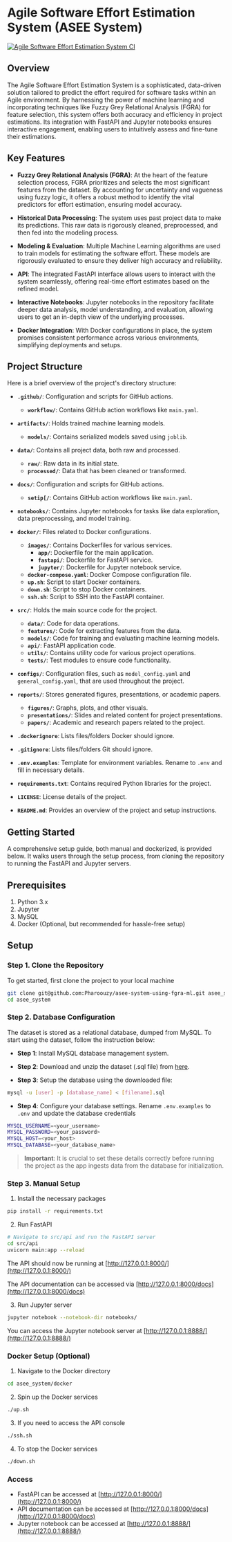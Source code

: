 # Agile Software Effort Estimation System (ASEE System)

[![Agile Software Effort Estimation System CI](https://github.com/Pharoouzy/msc-dissertation/actions/workflows/main.yaml/badge.svg?branch=master)](https://github.com/Pharoouzy/msc-dissertation/actions/workflows/main.yaml)

## Overview
The Agile Software Effort Estimation System is a sophisticated, data-driven solution tailored to predict the effort required for software tasks within an Agile environment. By harnessing the power of machine learning and incorporating techniques like Fuzzy Grey Relational Analysis (FGRA) for feature selection, this system offers both accuracy and efficiency in project estimations. Its integration with FastAPI and Jupyter notebooks ensures interactive engagement, enabling users to intuitively assess and fine-tune their estimations.

## Key Features

- **Fuzzy Grey Relational Analysis (FGRA)**: At the heart of the feature selection process, FGRA prioritizes and selects the most significant features from the dataset. By accounting for uncertainty and vagueness using fuzzy logic, it offers a robust method to identify the vital predictors for effort estimation, ensuring model accuracy.

- **Historical Data Processing**: The system uses past project data to make its predictions. This raw data is rigorously cleaned, preprocessed, and then fed into the modeling process.

- **Modeling & Evaluation**: Multiple Machine Learning algorithms are used to train models for estimating the software effort. These models are rigorously evaluated to ensure they deliver high accuracy and reliability.

- **API**: The integrated FastAPI interface allows users to interact with the system seamlessly, offering real-time effort estimates based on the refined model.

- **Interactive Notebooks**: Jupyter notebooks in the repository facilitate deeper data analysis, model understanding, and evaluation, allowing users to get an in-depth view of the underlying processes.

- **Docker Integration**: With Docker configurations in place, the system promises consistent performance across various environments, simplifying deployments and setups.


## Project Structure

Here is a brief overview of the project's directory structure:

- **`.github/`**: Configuration and scripts for GitHub actions.
  - **`workflow/`**: Contains GitHub action workflows like `main.yaml`.
 
- **`artifacts/`**: Holds trained machine learning models.
  - **`models/`**: Contains serialized models saved using `joblib`.
 
- **`data/`**: Contains all project data, both raw and processed. 
  - **`raw/`**: Raw data in its initial state.
  - **`processed/`**: Data that has been cleaned or transformed.

- **`docs/`**: Configuration and scripts for GitHub actions.
  - **`setip[/`**: Contains GitHub action workflows like `main.yaml`.
  
- **`notebooks/`**: Contains Jupyter notebooks for tasks like data exploration, data preprocessing, and model training.

- **`docker/`**: Files related to Docker configurations.
  - **`images/`**: Contains Dockerfiles for various services.
    - **`app/`**: Dockerfile for the main application.
    - **`fastapi/`**: Dockerfile for FastAPI service.
    - **`jupyter/`**: Dockerfile for Jupyter notebook service.
  - **`docker-compose.yaml`**: Docker Compose configuration file.
  - **`up.sh`**: Script to start Docker containers.
  - **`down.sh`**: Script to stop Docker containers.
  - **`ssh.sh`**: Script to SSH into the FastAPI container.

- **`src/`**: Holds the main source code for the project.
  - **`data/`**: Code for data operations.
  - **`features/`**: Code for extracting features from the data.
  - **`models/`**: Code for training and evaluating machine learning models.
  - **`api/`**: FastAPI application code.
  - **`utils/`**: Contains utility code for various project operations.
  - **`tests/`**: Test modules to ensure code functionality.

- **`configs/`**: Configuration files, such as `model_config.yaml` and `general_config.yaml`, that are used throughout the project.

- **`reports/`**: Stores generated figures, presentations, or academic papers.
  - **`figures/`**: Graphs, plots, and other visuals.
  - **`presentations/`**: Slides and related content for project presentations.
  - **`papers/`**: Academic and research papers related to the project.

- **`.dockerignore`**: Lists files/folders Docker should ignore.
  
- **`.gitignore`**: Lists files/folders Git should ignore.

- **`.env.examples`**: Template for environment variables. Rename to `.env` and fill in necessary details.

- **`requirements.txt`**: Contains required Python libraries for the project.

- **`LICENSE`**: License details of the project.

- **`README.md`**: Provides an overview of the project and setup instructions.


## Getting Started
A comprehensive setup guide, both manual and dockerized, is provided below. It walks users through the setup process, from cloning the repository to running the FastAPI and Jupyter servers.

## Prerequisites

1. Python 3.x
2. Jupyter
3. MySQL
4. Docker (Optional, but recommended for hassle-free setup)

## Setup

### Step 1. Clone the Repository
To get started, first clone the project to your local machine
```bash
git clone git@github.com:Pharoouzy/asee-system-using-fgra-ml.git asee_system
cd asee_system
```

### Step 2. Database Configuration
The dataset is stored as a relational database, dumped from MySQL. To start using the dataset, follow the instruction below:

- **Step 1**: Install MySQL database management system.

- **Step 2**: Download and unzip the dataset (.sql file) from [here](https://rdr.ucl.ac.uk/articles/dataset/The_TAWOS_dataset/21308124).

- **Step 3**: Setup the database using the downloaded file:

```bash
mysql -u [user] -p [database_name] < [filename].sql
```

- **Step 4**: Configure your database settings. Rename `.env.examples` to `.env` and update the database credentials

```bash
MYSQL_USERNAME=<your_username>
MYSQL_PASSWORD=<your_password>
MYSQL_HOST=<your_host>
MYSQL_DATABASE=<your_database_name>
```
> **Important**: It is crucial to set these details correctly before running the project as the app ingests data from the database for initialization.

### Step 3. Manual Setup

1. Install the necessary packages

```bash
pip install -r requirements.txt
```

2. Run FastAPI

```bash
# Navigate to src/api and run the FastAPI server
cd src/api
uvicorn main:app --reload
```
The API should now be running at [http://127.0.0.1:8000/](http://127.0.0.1:8000/)

The API documentation can be accessed via [http://127.0.0.1:8000/docs](http://127.0.0.1:8000/docs)

3. Run Jupyter server

```bash
jupyter notebook --notebook-dir notebooks/
```

You can access the Jupyter notebook server at [http://127.0.0.1:8888/](http://127.0.0.1:8888/)

### Docker Setup (Optional)

1. Navigate to the Docker directory

```bash
cd asee_system/docker
```

2. Spin up the Docker services

```bash
./up.sh
```

3. If you need to access the API console

```bash
./ssh.sh
```

4. To stop the Docker services

```bash
./down.sh
```

### Access

- FastAPI can be accessed at [http://127.0.0.1:8000/](http://127.0.0.1:8000/)
- API documentation can be accessed at [http://127.0.0.1:8000/docs](http://127.0.0.1:8000/docs)
- Jupyter notebook can be accessed at [http://127.0.0.1:8888/](http://127.0.0.1:8888/)
